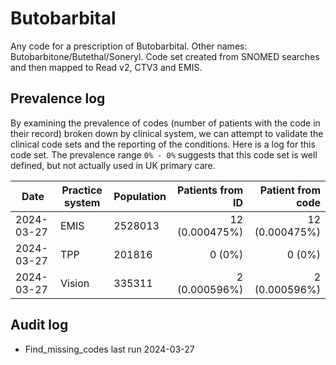 # Butobarbital

Any code for a prescription of Butobarbital. Other names: Butobarbitone/Butethal/Soneryl. Code set created from SNOMED searches and then mapped to Read v2, CTV3 and EMIS.

## Prevalence log

By examining the prevalence of codes (number of patients with the code in their record) broken down by clinical system, we can attempt to validate the clinical code sets and the reporting of the conditions. Here is a log for this code set. The prevalence range `0% - 0%` suggests that this code set is well defined, but not actually used in UK primary care.

| Date       | Practice system | Population | Patients from ID | Patient from code |
| ---------- | --------------- | ---------- | ---------------: | ----------------: |
| 2024-03-27 | EMIS            | 2528013    |   12 (0.000475%) |    12 (0.000475%) |
| 2024-03-27 | TPP             | 201816     |           0 (0%) |            0 (0%) |
| 2024-03-27 | Vision          | 335311     |    2 (0.000596%) |     2 (0.000596%) |

## Audit log

- Find_missing_codes last run 2024-03-27
